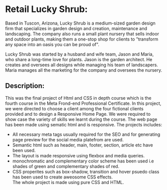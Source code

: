# Retail Lucky Shrub:
Based in Tuscon, Arizona, Lucky Shrub is a medium-sized garden design firm that specializes in garden design and creation, maintenance and landscaping. The company also runs a small plant nursery that sells indoor and outdoor plants, making them a one-stop shop for clients to "transform any space into an oasis you can be proud of".

Lucky Shrub was started by a husband and wife team, Jason and Maria, who share a long-time love for plants. Jason is the garden architect. He creates and oversees all designs while managing his team of landscapers. Maria manages all the marketing for the company and oversees the nursery.
## Description:
This was the final project of Html and CSS in depth course which is the fourth course in the Meta Frond-end Professional Certificate. In this project, we were directed to choose a client among the four fictional clients provided and to design a Responsive Home Page. We were required to show case the variety of skills we learnt during the course. 
The web page has been made using sematic html and is responsive. The projects includes:

- All necessary meta tags usually required for the SEO and for generating page preview for the social media platefrom are used.
- Semantic html such as header, main, footer, section, article etc have been used.
- The layout is made responsive using flexbox and media queries.
- monochromatic and complementary color scheme has been used i.e shades of green and complementary shades of red.
- CSS properites such as box-shadow, transition and hover psuedo class has been used to create aweosome CSS effects.
<br/>The whole project is made using pure CSS and HTML.
